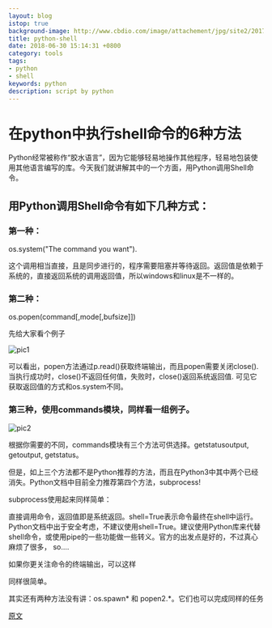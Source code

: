 ```yaml
---
layout: blog
istop: true
background-image: http://www.cbdio.com/image/attachement/jpg/site2/20170810/f04da2247c301af63d0815.jpg
title: python-shell
date: 2018-06-30 15:14:31 +0800
category: tools
tags: 
- python
- shell
keywords: python
description: script by python
---
```

# 在python中执行shell命令的6种方法

Python经常被称作“胶水语言”，因为它能够轻易地操作其他程序，轻易地包装使用其他语言编写的库。今天我们就讲解其中的一个方面，用Python调用Shell命令。

## 用Python调用Shell命令有如下几种方式：

### 第一种：

os.system("The command you want").

这个调用相当直接，且是同步进行的，程序需要阻塞并等待返回。返回值是依赖于系统的，直接返回系统的调用返回值，所以windows和linux是不一样的。

### 第二种：

os.popen(command[,mode[,bufsize]])

先给大家看个例子

![pic1](http://inews.gtimg.com/newsapp_match/0/4136536605/0)

可以看出，popen方法通过p.read()获取终端输出，而且popen需要关闭close().当执行成功时，close()不返回任何值，失败时，close()返回系统返回值. 可见它获取返回值的方式和os.system不同。

### 第三种，使用commands模块，同样看一组例子。
![pic2](http://inews.gtimg.com/newsapp_match/0/4136536607/0)


根据你需要的不同，commands模块有三个方法可供选择。getstatusoutput, getoutput, getstatus。

但是，如上三个方法都不是Python推荐的方法，而且在Python3中其中两个已经消失。Python文档中目前全力推荐第四个方法，subprocess!

subprocess使用起来同样简单：

直接调用命令，返回值即是系统返回。shell=True表示命令最终在shell中运行。Python文档中出于安全考虑，不建议使用shell=True。建议使用Python库来代替shell命令，或使用pipe的一些功能做一些转义。官方的出发点是好的，不过真心麻烦了很多， so....

如果你更关注命令的终端输出，可以这样

同样很简单。

其实还有两种方法没有讲：os.spawn* 和 popen2.*。它们也可以完成同样的任务

[原文](https://kuaibao.qq.com/s/20180627A09TUB00?refer=cp_1026)
